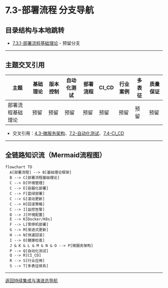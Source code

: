 # 7.3-部署流程 分支导航

## 目录结构与本地跳转
- [7.3.1-部署流程基础理论](7.3.1-部署流程基础理论.md) - 预留分支

---

## 主题交叉引用
| 主题      | 基础理论 | 版本控制 | 自动化测试 | 部署流程 | CI_CD | 行业案例 | 多表征 | 质量保证 |
|-----------|----------|----------|------------|----------|-------|----------|--------|----------|
| 部署流程基础理论| 预留 | 预留     | 预留       | 预留     | 预留  | 预留     | 预留   | 预留     |

- 交叉引用：[4.3-微服务架构](../../../4-软件架构与工程/4.3-微服务架构/README.md)、[7.2-自动化测试](../7.2-自动化测试/README.md)、[7.4-CI_CD](../7.4-CI_CD/README.md)

---

## 全链路知识流（Mermaid流程图）
```mermaid
flowchart TD
  A[部署流程] --> B[基础理论框架]
  B --> C[部署流程基础理论]
  C --> D[环境管理]
  C --> E[容器化部署]
  C --> F[蓝绿部署]
  C --> G[滚动更新]
  C --> H[回滚策略]
  C --> I[监控告警]
  D --> J[环境配置]
  E --> K[Docker/K8s]
  F --> L[零停机部署]
  G --> M[渐进式更新]
  H --> N[快速回滚]
  I --> O[健康检查]
  J & K & L & M & N & O --> P[微服务架构]
  P --> Q[自动化测试]
  Q --> R[CI_CD]
  R --> S[行业应用]
  S --> T[多表征体系]
```

---

[返回持续集成与演进总导航](../README.md)
